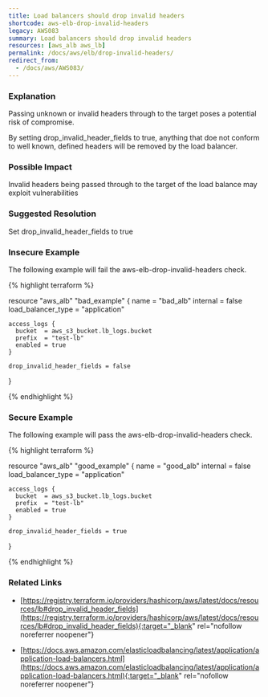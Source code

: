 ```yaml
---
title: Load balancers should drop invalid headers
shortcode: aws-elb-drop-invalid-headers
legacy: AWS083
summary: Load balancers should drop invalid headers 
resources: [aws_alb aws_lb] 
permalink: /docs/aws/elb/drop-invalid-headers/
redirect_from: 
  - /docs/aws/AWS083/
---
```


### Explanation


Passing unknown or invalid headers through to the target poses a potential risk of compromise. 

By setting drop_invalid_header_fields to true, anything that doe not conform to well known, defined headers will be removed by the load balancer.


### Possible Impact
Invalid headers being passed through to the target of the load balance may exploit vulnerabilities

### Suggested Resolution
Set drop_invalid_header_fields to true


### Insecure Example

The following example will fail the aws-elb-drop-invalid-headers check.

{% highlight terraform %}

resource "aws_alb" "bad_example" {
	name               = "bad_alb"
	internal           = false
	load_balancer_type = "application"
	
	access_logs {
	  bucket  = aws_s3_bucket.lb_logs.bucket
	  prefix  = "test-lb"
	  enabled = true
	}
  
	drop_invalid_header_fields = false
  }

{% endhighlight %}



### Secure Example

The following example will pass the aws-elb-drop-invalid-headers check.

{% highlight terraform %}

resource "aws_alb" "good_example" {
	name               = "good_alb"
	internal           = false
	load_balancer_type = "application"
	
	access_logs {
	  bucket  = aws_s3_bucket.lb_logs.bucket
	  prefix  = "test-lb"
	  enabled = true
	}
  
	drop_invalid_header_fields = true
  }

{% endhighlight %}



### Related Links


- [https://registry.terraform.io/providers/hashicorp/aws/latest/docs/resources/lb#drop_invalid_header_fields](https://registry.terraform.io/providers/hashicorp/aws/latest/docs/resources/lb#drop_invalid_header_fields){:target="_blank" rel="nofollow noreferrer noopener"}

- [https://docs.aws.amazon.com/elasticloadbalancing/latest/application/application-load-balancers.html](https://docs.aws.amazon.com/elasticloadbalancing/latest/application/application-load-balancers.html){:target="_blank" rel="nofollow noreferrer noopener"}


